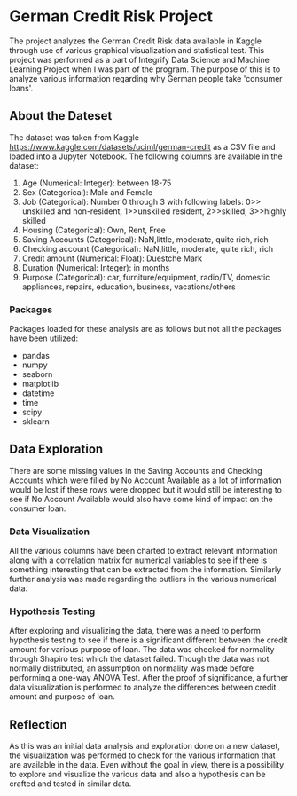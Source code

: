 # German Credit Risk Project #


The project analyzes the German Credit Risk data available in Kaggle through use of various graphical visualization and statistical test. This project was performed as a part of Integrify Data Science and Machine Learning Project when I was part of the program. The purpose of this is to analyze various information regarding why German people take 'consumer loans'.

## About the Dateset ##

The dataset was taken from Kaggle <https://www.kaggle.com/datasets/uciml/german-credit> as a CSV file and loaded into a Jupyter Notebook. The following columns are available in the dataset:
1. Age (Numerical: Integer): between 18-75
2. Sex (Categorical): Male and Female
3. Job (Categorical): Number 0 through 3 with following labels: 0>> unskilled and non-resident, 1>>unskilled resident, 2>>skilled, 3>>highly skilled
4. Housing (Categorical): Own, Rent, Free
5. Saving Accounts (Categorical): NaN,little, moderate, quite rich, rich
6. Checking account (Categorical): NaN,little, moderate, quite rich, rich
7. Credit amount (Numerical: Float): Duestche Mark
8. Duration (Numerical: Integer): in months
9. Purpose (Categorical): car, furniture/equipment, radio/TV, domestic appliances, repairs, education, business, vacations/others

### Packages
Packages loaded for these analysis are as follows but not all the packages have been utilized:
- pandas
- numpy
- seaborn
- matplotlib
- datetime
- time
- scipy
- sklearn

## Data Exploration
There are some missing values in the Saving Accounts and Checking Accounts which were filled by No Account Available as a lot of information would be lost if these rows were dropped but it would still be interesting to see if No Account Available would also have some kind of impact on the consumer loan.

### Data Visualization
All the various columns have been charted to extract relevant information along with a correlation matrix for numerical variables to see if there is something interesting that can be extracted from the information. Similarly further analysis was made regarding the outliers in the various numerical data.

### Hypothesis Testing
After exploring and visualizing the data, there was a need to perform hypothesis testing to see if there is a significant different between the credit amount for various purpose of loan. The data was checked for normality through Shapiro test which the dataset failed. Though the data was not normally distributed, an assumption on normality was made before performing a one-way ANOVA Test. After the proof of significance, a further data visualization is performed to analyze the differences between credit amount and purpose of loan.

## Reflection
As this was an initial data analysis and exploration done on a new dataset, the visualization was performed  to check for the various information that are available in the data. Even without the goal in view, there is a possibility to explore and visualize the various data and also a hypothesis can be crafted and tested in similar data.
